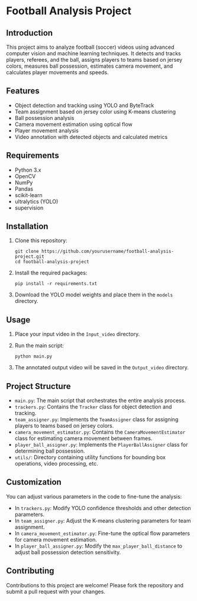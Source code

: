 # Football Analysis Project

## Introduction

This project aims to analyze football (soccer) videos using advanced computer vision and machine learning techniques. It detects and tracks players, referees, and the ball, assigns players to teams based on jersey colors, measures ball possession, estimates camera movement, and calculates player movements and speeds.

## Features

- Object detection and tracking using YOLO and ByteTrack
- Team assignment based on jersey color using K-means clustering
- Ball possession analysis
- Camera movement estimation using optical flow
- Player movement analysis
- Video annotation with detected objects and calculated metrics

## Requirements

- Python 3.x
- OpenCV
- NumPy
- Pandas
- scikit-learn
- ultralytics (YOLO)
- supervision

## Installation

1. Clone this repository:
   ```
   git clone https://github.com/yourusername/football-analysis-project.git
   cd football-analysis-project
   ```

2. Install the required packages:
   ```
   pip install -r requirements.txt
   ```

3. Download the YOLO model weights and place them in the `models` directory.

## Usage

1. Place your input video in the `Input_video` directory.

2. Run the main script:
   ```
   python main.py
   ```

3. The annotated output video will be saved in the `Output_video` directory.

## Project Structure

- `main.py`: The main script that orchestrates the entire analysis process.
- `trackers.py`: Contains the `Tracker` class for object detection and tracking.
- `team_assigner.py`: Implements the `TeamAssigner` class for assigning players to teams based on jersey colors.
- `camera_movement_estimator.py`: Contains the `CameraMovementEstimator` class for estimating camera movement between frames.
- `player_ball_assigner.py`: Implements the `PlayerBallAssigner` class for determining ball possession.
- `utils/`: Directory containing utility functions for bounding box operations, video processing, etc.

## Customization

You can adjust various parameters in the code to fine-tune the analysis:

- In `trackers.py`: Modify YOLO confidence thresholds and other detection parameters.
- In `team_assigner.py`: Adjust the K-means clustering parameters for team assignment.
- In `camera_movement_estimator.py`: Fine-tune the optical flow parameters for camera movement estimation.
- In `player_ball_assigner.py`: Modify the `max_player_ball_distance` to adjust ball possession detection sensitivity.

## Contributing

Contributions to this project are welcome! Please fork the repository and submit a pull request with your changes.
